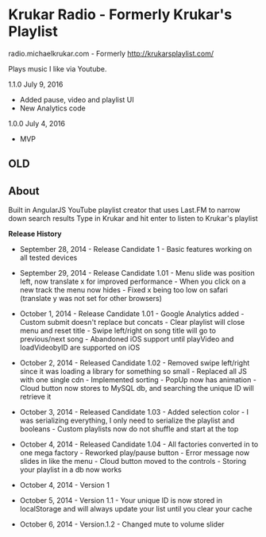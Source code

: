 Krukar Radio - Formerly Krukar's Playlist
===============

radio.michaelkrukar.com - Formerly http://krukarsplaylist.com/

Plays music I like via Youtube.

1.1.0
July 9, 2016
- Added pause, video and playlist UI
- New Analytics code

1.0.0
July 4, 2016
- MVP

OLD
--------------

About
--------------
Built in AngularJS
YouTube playlist creator that uses Last.FM to narrow down search results
Type in Krukar and hit enter to listen to Krukar's playlist

**Release History**
- September 28, 2014 	- Release Candidate 1 		- Basic features working on all tested devices
- September 29, 2014 	- Release Candidate 1.01 	- Menu slide was position left, now translate x for improved performance
													- When you click on a new track the menu now hides
													- Fixed x being too low on safari (translate y was not set for other browsers)
- October 1, 2014 		- Release Candidate 1.01 	- Google Analytics added
													- Custom submit doesn't replace but concats
													- Clear playlist will close menu and reset title
													- Swipe left/right on song title will go to previous/next song
													- Abandoned iOS support until playVideo and loadVideobyID are supported on iOS
													
- October 2, 2014		- Released Candidate 1.02	- Removed swipe left/right since it was loading a library for something so small
													- Replaced all JS with one single cdn
													- Implemented sorting
													- PopUp now has animation
													- Cloud button now stores to MySQL db, and searching the unique ID will retrieve it

- October 3, 2014		- Released Candidate 1.03	- Added selection color
													- I was serializing everything, I only need to serialize the playlist and booleans
													- Custom playlists now do not shuffle and start at the top

- October 4, 2014		- Released Candidate 1.04	- All factories converted in to one mega factory
													- Reworked play/pause button
													- Error message now slides in like the menu
													- Cloud button moved to the controls
													- Storing your playlist in a db now works

- October 4, 2014		- Version 1

- October 5, 2014		- Version 1.1 				- Your unique ID is now stored in localStorage and will always update your list until you clear your cache

- October 6, 2014		- Version.1.2 				- Changed mute to volume slider